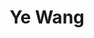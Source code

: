 ---
# Display name
title: Ye Wang

home_page: https://wangyephd.github.io/

# Is this the primary user of the site?
superuser: false

highlight_name: false
---